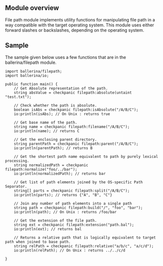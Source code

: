 ## Module overview
File path module implements utility functions for manipulating file path in a way compatible with the target operating 
system. 
This module uses either forward slashes or backslashes, depending on the operating system.

## Sample
The sample given below uses a few functions that are in the ballerina/filepath module.

```ballerina
import ballerina/filepath;
import ballerina/io;

public function main() {
    // Get Absolute representation of the path.
    string absValue = checkpanic filepath:absolute(untaint "test.txt");

    // Check whether the path is absolute.
    boolean isAbs = checkpanic filepath:isAbsolute("/A/B/C");
    io:println(isAbs); // On Unix : returns true
    
    // Get base name of the path.
    string name = checkpanic filepath:filename("/A/B/C");
    io:println(name); // returns C

    // Get the enclosing parent directory.
    string parentPath = checkpanic filepath:parent("/A/B/C");
    io:println(parentPath); // returns B
    
    // Get the shortest path name equivalent to path by purely lexical processing.
    string normalizedPath = checkpanic filepath:normalize("foo/../bar");
    io:println(normalizedPath); // returns bar
    
    // Get list of path elements joined by the OS-specific Path Separator.
    string[] parts = checkpanic filepath:split("/A/B/C");
    io:println(parts); // returns {"A", "B", "C"} 
    
    // Join any number of path elements into a single path
    string path = checkpanic filepath:build("/", "foo", "bar");
    io:println(path); // On Unix : returns /foo/bar
    
    // Get the extension of the file path.
    string ext = checkpanic filepath:extension("path.bal");
    io:println(ext); // returns bal
    
    // Returns a relative path that is logically equivalent to target path when joined to base path.
    string relPath = checkpanic filepath:relative("a/b/c", "a/c/d");
    io:println(relPath); // On Unix : returns ../../c/d
    
}
```
